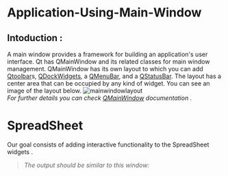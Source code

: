 # Application-Using-Main-Window
## Intoduction :
A main window provides a framework for building an application's user interface. Qt has QMainWindow and its related classes for main window management. QMainWindow has its own layout to which you can add [Qtoolbar](https://doc.qt.io/qt-5/qtoolbar.html)s, [QDockWidgets](https://doc.qt.io/qt-5/qdockwidget.html), a [QMenuBar](https://doc.qt.io/qt-5/qmenubar.html), and a [QStatusBar](https://doc.qt.io/qt-5/qstatusbar.html). The layout has a center area that can be occupied by any kind of widget. You can see an image of the layout below.
![mainwindowlayout](https://user-images.githubusercontent.com/85891554/146638032-65831a11-f57a-4125-8a42-36038506448e.png)  
  _For further details you can check [QMainWindow](https://doc.qt.io/qt-5/qmainwindow.html) documentation ._
  # SpreadSheet
  Our goal consists of adding interactive functionality to the SpreadSheet widgets .
  > _The output should be similar to this window:_
  
